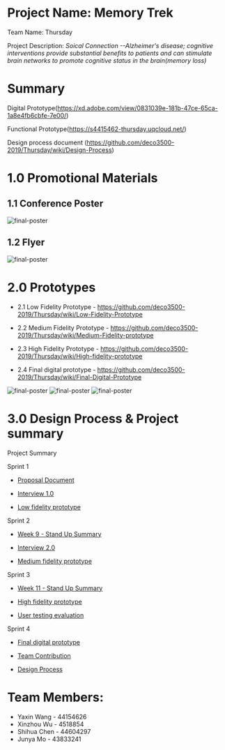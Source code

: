 
# Project Name: Memory Trek

Team Name: Thursday

Project Description:  *Soical Connection --Alzheimer's disease; cognitive interventions provide substantial benefits to patients and can stimulate brain networks to promote cognitive status in the brain(memory loss)*

# Summary
Digital Prototype(https://xd.adobe.com/view/0831039e-181b-47ce-65ca-1a8e4fb6cbfe-7e00/)

Functional Prototype(https://s4415462-thursday.uqcloud.net/)

Design process document (https://github.com/deco3500-2019/Thursday/wiki/Design-Process)


# 1.0 Promotional Materials
## 1.1 Conference Poster
![final-poster](https://imgur.com/s5M90VK.jpg)

## 1.2 Flyer
![final-poster](https://imgur.com/9WBDSXB.jpg)

# 2.0 Prototypes

- 2.1 Low Fidelity Prototype - https://github.com/deco3500-2019/Thursday/wiki/Low-Fidelity-Prototype

- 2.2 Medium Fidelity Prototype - https://github.com/deco3500-2019/Thursday/wiki/Medium-Fidelity-prototype

- 2.3 High Fidelity Prototype - https://github.com/deco3500-2019/Thursday/wiki/High-fidelity-prototype

- 2.4 Final digital prototype - https://github.com/deco3500-2019/Thursday/wiki/Final-Digital-Prototype


![final-poster](https://imgur.com/0BL5FkB.jpg)
![final-poster](https://imgur.com/ojBo2c0.jpg)
![final-poster](https://imgur.com/yfwMMln.jpg)

# 3.0 Design Process & Project summary
Project Summary

Sprint 1

* [Proposal Document](https://github.com/deco3500-2019/Thursday/wiki/Proposal-document)

* [Interview 1.0](https://github.com/deco3500-2019/Thursday/wiki/Interview-1.0)

* [Low fidelity prototype](https://github.com/deco3500-2019/Thursday/wiki/Low-Fidelity-Prototype)

Sprint 2

* [Week 9 - Stand Up Summary](https://github.com/deco3500-2019/Thursday/wiki/Week-9-Stand-Up-Summary)

* [Interview 2.0](https://github.com/deco3500-2019/Thursday/wiki/Interview-2.0)

* [Medium fidelity prototype](https://github.com/deco3500-2019/Thursday/wiki/Medium-Fidelity-prototype)

Sprint 3

* [Week 11 - Stand Up Summary](https://github.com/deco3500-2019/Thursday/wiki/Week-11-Stand-up-Summary)

* [High fidelity prototype](https://github.com/deco3500-2019/Thursday/wiki/High-fidelity-prototype)

* [User testing evaluation](https://github.com/deco3500-2019/Thursday/wiki/User-testing-evaluation)

Sprint 4

* [Final digital prototype](https://github.com/deco3500-2019/Thursday/wiki/Final-Digital-Prototype)

* [Team Contribution](https://github.com/deco3500-2019/Thursday/wiki/Team-contribution)

* [Design Process](https://github.com/deco3500-2019/Thursday/wiki/Design-Process)

# Team Members:
- Yaxin Wang - 44154626
- Xinzhou Wu - 4518854
- Shihua Chen - 44604297
- Junya Mo - 43833241
